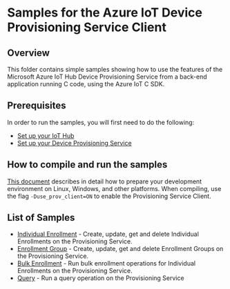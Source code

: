# Samples for the Azure IoT Device Provisioning Service Client

## Overview 

This folder contains simple samples showing how to use the features of the Microsoft Azure IoT Hub Device Provisioning Service from a back-end application running C code, using the Azure IoT C SDK.

## Prerequisites

In order to run the samples, you will first need to do the following:
* [Set up your IoT Hub][setup-iot-hub]
* [Set up your Device Provisioning Service][setup-provisioning-service]

## How to compile and run the samples

[This document][devbox-setup] describes in detail how to prepare your development environment on Linux, Windows, and other platforms. When compiling, use the flag `-Duse_prov_client=ON` to enable the Provisioning Service Client.

## List of Samples

* [Individual Enrollment](prov_sc_individual_enrollment_sample) - Create, update, get and delete Individual Enrollments on the Provisioning Service.
* [Enrollment Group](prov_sc_enrollment_group_sample) - Create, update, get and delete Enrollment Groups on the Provisioning Service.
* [Bulk Enrollment](prov_sc_bulk_operation_sample) - Run bulk enrollment operations for Individual Enrollments on the Provisioning Service.
* [Query](prov_sc_query_sample) - Run a query operation on the Provisioning Service

[setup-iot-hub]: https://aka.ms/howtocreateazureiothub
[setup-provisioning-service]: https://docs.microsoft.com/en-us/azure/iot-dps/quick-setup-auto-provision
[devbox-setup]: ../../doc/devbox_setup.md